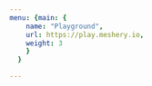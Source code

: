 ```yaml
---
menu: {main: {
    name: "Playground",
    url: https://play.meshery.io, 
    weight: 3
    }
  }

--- 
```

